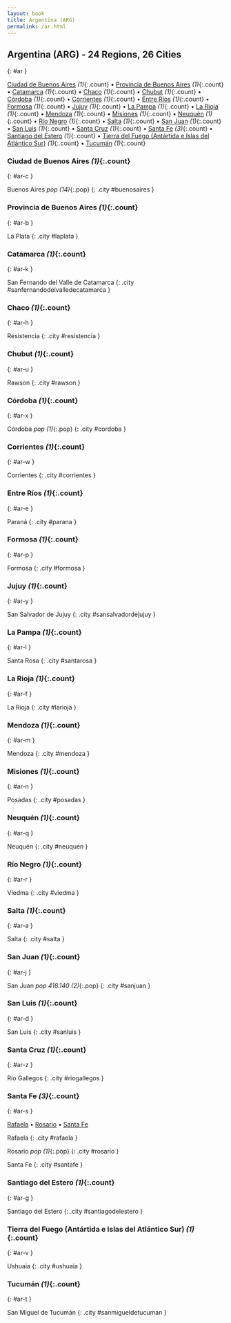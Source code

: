 ```yaml
---
layout: book
title: Argentina (ARG)
permalink: /ar.html
---
```


## Argentina (ARG) - 24 Regions, 26 Cities
{: #ar }


[Ciudad de Buenos Aires](#ar-c) _(1)_{:.count} • [Provincia de Buenos Aires](#ar-b) _(1)_{:.count} • [Catamarca](#ar-k) _(1)_{:.count} • [Chaco](#ar-h) _(1)_{:.count} • [Chubut](#ar-u) _(1)_{:.count} • [Córdoba](#ar-x) _(1)_{:.count} • [Corrientes](#ar-w) _(1)_{:.count} • [Entre Ríos](#ar-e) _(1)_{:.count} • [Formosa](#ar-p) _(1)_{:.count} • [Jujuy](#ar-y) _(1)_{:.count} • [La Pampa](#ar-l) _(1)_{:.count} • [La Rioja](#ar-f) _(1)_{:.count} • [Mendoza](#ar-m) _(1)_{:.count} • [Misiones](#ar-n) _(1)_{:.count} • [Neuquén](#ar-q) _(1)_{:.count} • [Río Negro](#ar-r) _(1)_{:.count} • [Salta](#ar-a) _(1)_{:.count} • [San Juan](#ar-j) _(1)_{:.count} • [San Luis](#ar-d) _(1)_{:.count} • [Santa Cruz](#ar-z) _(1)_{:.count} • [Santa Fe](#ar-s) _(3)_{:.count} • [Santiago del Estero](#ar-g) _(1)_{:.count} • [Tierra del Fuego (Antártida e Islas del Atlántico Sur)](#ar-v) _(1)_{:.count} • [Tucumán](#ar-t) _(1)_{:.count}




### Ciudad de Buenos Aires _(1)_{:.count}
{: #ar-c }




<div class='columns2' markdown='1'>


Buenos Aires  _pop (14)_{:.pop} {: .city #buenosaires } <br>

</div>



### Provincia de Buenos Aires _(1)_{:.count}
{: #ar-b }




<div class='columns2' markdown='1'>


La Plata  {: .city #laplata } <br>

</div>



### Catamarca _(1)_{:.count}
{: #ar-k }




<div class='columns2' markdown='1'>


San Fernando del Valle de Catamarca  {: .city #sanfernandodelvalledecatamarca } <br>

</div>



### Chaco _(1)_{:.count}
{: #ar-h }




<div class='columns2' markdown='1'>


Resistencia  {: .city #resistencia } <br>

</div>



### Chubut _(1)_{:.count}
{: #ar-u }




<div class='columns2' markdown='1'>


Rawson  {: .city #rawson } <br>

</div>



### Córdoba _(1)_{:.count}
{: #ar-x }




<div class='columns2' markdown='1'>


Córdoba  _pop (1)_{:.pop} {: .city #cordoba } <br>

</div>



### Corrientes _(1)_{:.count}
{: #ar-w }




<div class='columns2' markdown='1'>


Corrientes  {: .city #corrientes } <br>

</div>



### Entre Ríos _(1)_{:.count}
{: #ar-e }




<div class='columns2' markdown='1'>


Paraná  {: .city #parana } <br>

</div>



### Formosa _(1)_{:.count}
{: #ar-p }




<div class='columns2' markdown='1'>


Formosa  {: .city #formosa } <br>

</div>



### Jujuy _(1)_{:.count}
{: #ar-y }




<div class='columns2' markdown='1'>


San Salvador de Jujuy  {: .city #sansalvadordejujuy } <br>

</div>



### La Pampa _(1)_{:.count}
{: #ar-l }




<div class='columns2' markdown='1'>


Santa Rosa  {: .city #santarosa } <br>

</div>



### La Rioja _(1)_{:.count}
{: #ar-f }




<div class='columns2' markdown='1'>


La Rioja  {: .city #larioja } <br>

</div>



### Mendoza _(1)_{:.count}
{: #ar-m }




<div class='columns2' markdown='1'>


Mendoza  {: .city #mendoza } <br>

</div>



### Misiones _(1)_{:.count}
{: #ar-n }




<div class='columns2' markdown='1'>


Posadas  {: .city #posadas } <br>

</div>



### Neuquén _(1)_{:.count}
{: #ar-q }




<div class='columns2' markdown='1'>


Neuquén  {: .city #neuquen } <br>

</div>



### Río Negro _(1)_{:.count}
{: #ar-r }




<div class='columns2' markdown='1'>


Viedma  {: .city #viedma } <br>

</div>



### Salta _(1)_{:.count}
{: #ar-a }




<div class='columns2' markdown='1'>


Salta  {: .city #salta } <br>

</div>



### San Juan _(1)_{:.count}
{: #ar-j }




<div class='columns2' markdown='1'>


San Juan  _pop 418.140 (2)_{:.pop} {: .city #sanjuan } <br>

</div>



### San Luis _(1)_{:.count}
{: #ar-d }




<div class='columns2' markdown='1'>


San Luis  {: .city #sanluis } <br>

</div>



### Santa Cruz _(1)_{:.count}
{: #ar-z }




<div class='columns2' markdown='1'>


Río Gallegos  {: .city #riogallegos } <br>

</div>



### Santa Fe _(3)_{:.count}
{: #ar-s }


[Rafaela](#rafaela) • [Rosario](#rosario) • [Santa Fe](#santafe)

<div class='columns2' markdown='1'>


Rafaela  {: .city #rafaela } <br>

Rosario  _pop (1)_{:.pop} {: .city #rosario } <br>

Santa Fe  {: .city #santafe } <br>

</div>



### Santiago del Estero _(1)_{:.count}
{: #ar-g }




<div class='columns2' markdown='1'>


Santiago del Estero  {: .city #santiagodelestero } <br>

</div>



### Tierra del Fuego (Antártida e Islas del Atlántico Sur) _(1)_{:.count}
{: #ar-v }




<div class='columns2' markdown='1'>


Ushuaia  {: .city #ushuaia } <br>

</div>



### Tucumán _(1)_{:.count}
{: #ar-t }




<div class='columns2' markdown='1'>


San Miguel de Tucumán  {: .city #sanmigueldetucuman } <br>

</div>


 
